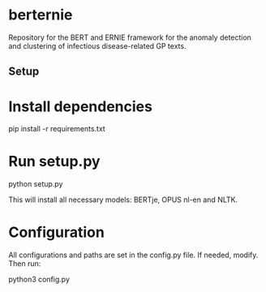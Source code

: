 # berternie

Repository for the BERT and ERNIE framework for the anomaly detection and clustering of infectious disease-related GP texts.

## Setup

# Install dependencies

pip install -r requirements.txt

# Run setup.py

python setup.py

This will install all necessary models: BERTje, OPUS nl-en and NLTK.

# Configuration

All configurations and paths are set in the config.py file. If needed, modify. Then run:

python3 config.py


